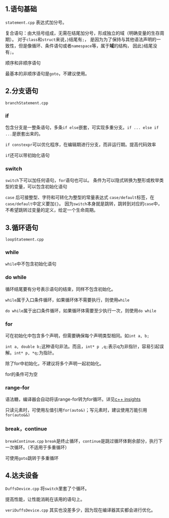 ## 1.语句基础
`statement.cpp`
表达式加分号。

复合语句：由大括号组成，无需在结尾加分号，形成独立的域（明确变量的生存周期）。
对于`class`和`struct`来说，`}`结尾有`;`， 是因为为了保持与其他语法声明的一致性，但是像循环、条件语句或者`namespace`等，属于**域**的结构，
因此`}`结尾没有`;`。

顺序和非顺序语句

最基本的非顺序语句是`goto`，不建议使用。

## 2.分支语句
`branchStatement.cpp`
### if
包含分支是一整条语句，多条`if else`嵌套，可实现多重分支。`if ... else if ...`是嵌套出来的。

`if constexpr`可以优化程序，在编辑期进行分支，而非运行期。提高代码效率

`if`还可以带初始化语句

### switch
`switch`下可以加任何语句，`for`语句也可以。
条件为可以隐式转换为整形或枚举类型的变量，可以包含初始化语句

`case` 后可接整型、字符和可转化为整型的常量表达式
`case/default`标签，在`case/default`中定义要加`{}`。
因为`switch`本身就是跳转，跳转到对应的`case`中，不希望跳转过变量的定义，给定一个生命周期。

## 3.循环语句
`loopStatement.cpp`
### while
`while`中不包含初始化语句

### do while
循环结尾要有分号表示语句的结束，同样不包含初始化。

`while`属于入口条件循环，如果循环体不需要执行，则使用`while`

`do while`属于出口条件循环，如果循环体需要至少执行一次，则使用`do while`

### for
可在初始化中包含多个声明，但需要确保每个声明类型相同。如`int a, b;`

`int a, double b;`这种语句非法。而且，`int* p ,q;`表示q为非指针，容易引起误解。`int* p, *q;`为指针。

除了for中初始化，不建议将多个声明一起初始化。

for的条件可为空

### range-for
语法糖，编译器会自动将该range-for转为for循环。详见[c++ insights](https://cppinsights.io/)

只读元素时，可使用左值引用`for(auto&)`；写元素时，建议使用万能引用`for(auto&&)`

### break，continue
`breakContinue.cpp`
`break`是终止循环，`continue`是跳过循环体剩余部分，执行下一次循环。（不适用于多重循环）

可使用`goto`跳转于多重循环

## 4.达夫设备
`DuffsDevice.cpp`
将`switch`里套了个循环。

提高性能，让性能消耗在该用的语句上。

`veriDuffsDevice.cpp` 其实也没差多少，因为现在编译器其实都会进行优化。